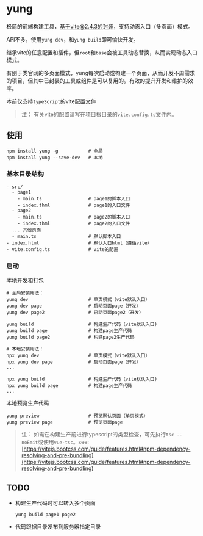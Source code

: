 # yung
极简的前端构建工具，基于vite@2.4.3的封装，支持动态入口（多页面）模式。

API不多，使用`yung dev`，和`yung build`即可愉快开发。

继承vite的任意配置和插件，但`root`和`base`会被工具动态替换，从而实现动态入口模式。

有别于类官网的多页面模式，yung每次启动或构建一个页面，从而开发不周需求的项目，但其中已封装的工具或组件是可以复用的。有效的提升开发和维护的效率。

本前仅支持`typeScript`的vite配置文件

> 注： 有关vite的配置请写在项目根目录的`vite.config.ts`文件内。

## 使用

```
npm install yung -g           # 全局
npm install yung --save-dev   # 本地
```

### 基本目录结构

```
- src/
  - page1
    - main.ts                 # page1的脚本入口
    - index.thml              # page1的入口文件
  - page2
    - main.ts                 # page2的脚本入口
    - index.thml              # page2的入口文件
  ... 其他页面
  - main.ts                   # 默认脚本入口
- index.html                  # 默认入口html（遵循vite）
- vite.config.ts              # vite的配置
```
### 启动

本地开发和打包

```
# 全局安装用法：
yung dev                      # 单页模式（vite默认入口）
yung dev page                 # 启动页面page（开发）
yung dev page2                # 启动页面page2（开发）

yung build                    # 构建生产代码（vite默认入口)
yung build page               # 构建page生产代码
yung build page2              # 构建page2生产代码

# 本地安装用法：
npx yung dev                  # 单页模式（vite默认入口）
npx yung dev page             # 启动页面page（开发）
...

npx yung build                # 构建生产代码（vite默认入口)
npx yung build page           # 构建page生产代码
...
```

本地预览生产代码
```
yung preview                  # 预览默认页面（单页模式）
yung preview page             # 预览页面page
```

> 注： 如需在构建生产前进行typescript的类型检查，可先执行`tsc --noEmit`或使用`vue-tsc`。see: [https://vitejs.bootcss.com/guide/features.html#npm-dependency-resolving-and-pre-bundling](https://vitejs.bootcss.com/guide/features.html#npm-dependency-resolving-and-pre-bundling)
## TODO

* 构建生产代码时可以转入多个页面
  ```
  yung build page1 page2
  ```
* 代码跟据目录发布到服务器指定目录